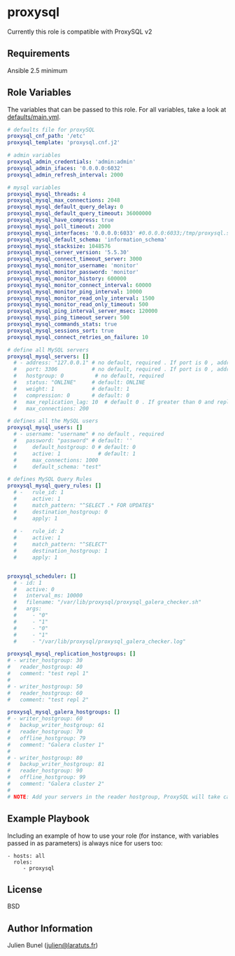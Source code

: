 proxysql
=========

Currently this role is compatible with ProxySQL v2

Requirements
------------

Ansible 2.5 minimum

Role Variables
--------------

The variables that can be passed to this role. For all variables, take
a look at [defaults/main.yml](defaults/main.yml).

```yaml
# defaults file for proxySQL
proxysql_cnf_path: '/etc'
proxysql_template: 'proxysql.cnf.j2'

# admin variables
proxysql_admin_credentials: 'admin:admin'
proxysql_admin_ifaces: '0.0.0.0:6032'
proxysql_admin_refresh_interval: 2000

# mysql variables
proxysql_mysql_threads: 4
proxysql_mysql_max_connections: 2048
proxysql_mysql_default_query_delay: 0
proxysql_mysql_default_query_timeout: 36000000
proxysql_mysql_have_compress: true
proxysql_mysql_poll_timeout: 2000
proxysql_mysql_interfaces: '0.0.0.0:6033' #0.0.0.0:6033;/tmp/proxysql.sock 
proxysql_mysql_default_schema: 'information_schema'
proxysql_mysql_stacksize: 1048576 
proxysql_mysql_server_version: '5.5.30'
proxysql_mysql_connect_timeout_server: 3000
proxysql_mysql_monitor_username: 'monitor'
proxysql_mysql_monitor_password: 'monitor'
proxysql_mysql_monitor_history: 600000
proxysql_mysql_monitor_connect_interval: 60000
proxysql_mysql_monitor_ping_interval: 10000
proxysql_mysql_monitor_read_only_interval: 1500
proxysql_mysql_monitor_read_only_timeout: 500
proxysql_mysql_ping_interval_server_msec: 120000
proxysql_mysql_ping_timeout_server: 500
proxysql_mysql_commands_stats: true
proxysql_mysql_sessions_sort: true
proxysql_mysql_connect_retries_on_failure: 10

# define all MySQL servers
proxysql_mysql_servers: []
  # - address: "127.0.0.1" # no default, required . If port is 0 , address is interpred as a Unix Socket Domain
  #	  port: 3306           # no default, required . If port is 0 , address is interpred as a Unix Socket Domain
  #	  hostgroup: 0	        # no default, required
  #	  status: "ONLINE"     # default: ONLINE
  #	  weight: 1            # default: 1
  #	  compression: 0       # default: 0
  #   max_replication_lag: 10  # default 0 . If greater than 0 and replication lag passes such threshold, the server is shunned
  #   max_connections: 200

# defines all the MySQL users
proxysql_mysql_users: []
  # - username: "username" # no default , required
  #   password: "password" # default: ''
  #		default_hostgroup: 0 # default: 0
  #		active: 1            # default: 1
  #		max_connections: 1000
  #		default_schema: "test"

# defines MySQL Query Rules
proxysql_mysql_query_rules: []
  # -	rule_id: 1
  #		active: 1
  #		match_pattern: "^SELECT .* FOR UPDATE$"
  #		destination_hostgroup: 0
  #		apply: 1
  
  #	-	rule_id: 2
  #		active: 1
  #		match_pattern: "^SELECT"
  #		destination_hostgroup: 1
  #		apply: 1


proxysql_scheduler: []
  # - id: 1
  #   active: 0
  #   interval_ms: 10000
  #   filename: "/var/lib/proxysql/proxysql_galera_checker.sh"
  #   args:
  #     - "0"
  #     - "1"
  #     - "0"
  #     - "1"
  #     - "/var/lib/proxysql/proxysql_galera_checker.log"

proxysql_mysql_replication_hostgroups: []
# - writer_hostgroup: 30
#   reader_hostgroup: 40
#   comment: "test repl 1"
#                
# - writer_hostgroup: 50
#   reader_hostgroup: 60
#   comment: "test repl 2"

proxysql_mysql_galera_hostgroups: []
# - writer_hostgroup: 60
#   backup_writer_hostgroup: 61
#   reader_hostgroup: 70
#   offline_hostgroup: 79
#   comment: "Galera cluster 1"
#                
# - writer_hostgroup: 80
#   backup_writer_hostgroup: 81
#   reader_hostgroup: 90
#   offline_hostgroup: 99
#   comment: "Galera cluster 2"
#
# NOTE: Add your servers in the reader hostgroup, ProxySQL will take care of everything else.
```

Example Playbook
----------------

Including an example of how to use your role (for instance, with variables passed in as parameters) is always nice for users too:

    - hosts: all
      roles:
         - proxysql

License
-------

BSD

Author Information
------------------

Julien Bunel (julien@laratuts.fr)
